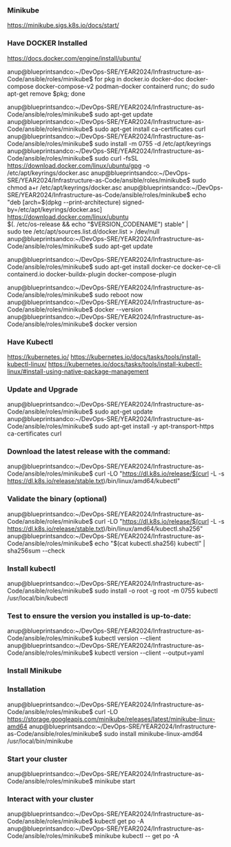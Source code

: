 ### Minikube
https://minikube.sigs.k8s.io/docs/start/




### Have DOCKER Installed
https://docs.docker.com/engine/install/ubuntu/

anup@blueprintsandco:~/DevOps-SRE/YEAR2024/Infrastructure-as-Code/ansible/roles/minikube$ for pkg in docker.io docker-doc docker-compose docker-compose-v2 podman-docker containerd runc; do sudo apt-get remove $pkg; done

anup@blueprintsandco:~/DevOps-SRE/YEAR2024/Infrastructure-as-Code/ansible/roles/minikube$ sudo apt-get update
anup@blueprintsandco:~/DevOps-SRE/YEAR2024/Infrastructure-as-Code/ansible/roles/minikube$ sudo apt-get install ca-certificates curl
anup@blueprintsandco:~/DevOps-SRE/YEAR2024/Infrastructure-as-Code/ansible/roles/minikube$ sudo install -m 0755 -d /etc/apt/keyrings
anup@blueprintsandco:~/DevOps-SRE/YEAR2024/Infrastructure-as-Code/ansible/roles/minikube$ sudo curl -fsSL https://download.docker.com/linux/ubuntu/gpg -o /etc/apt/keyrings/docker.asc
anup@blueprintsandco:~/DevOps-SRE/YEAR2024/Infrastructure-as-Code/ansible/roles/minikube$ sudo chmod a+r /etc/apt/keyrings/docker.asc
anup@blueprintsandco:~/DevOps-SRE/YEAR2024/Infrastructure-as-Code/ansible/roles/minikube$ echo \
  "deb [arch=$(dpkg --print-architecture) signed-by=/etc/apt/keyrings/docker.asc] https://download.docker.com/linux/ubuntu \
  $(. /etc/os-release && echo "$VERSION_CODENAME") stable" | \
  sudo tee /etc/apt/sources.list.d/docker.list > /dev/null
anup@blueprintsandco:~/DevOps-SRE/YEAR2024/Infrastructure-as-Code/ansible/roles/minikube$ sudo apt-get update

anup@blueprintsandco:~/DevOps-SRE/YEAR2024/Infrastructure-as-Code/ansible/roles/minikube$ sudo apt-get install docker-ce docker-ce-cli containerd.io docker-buildx-plugin docker-compose-plugin

anup@blueprintsandco:~/DevOps-SRE/YEAR2024/Infrastructure-as-Code/ansible/roles/minikube$ sudo reboot now
anup@blueprintsandco:~/DevOps-SRE/YEAR2024/Infrastructure-as-Code/ansible/roles/minikube$ docker --version
anup@blueprintsandco:~/DevOps-SRE/YEAR2024/Infrastructure-as-Code/ansible/roles/minikube$ docker version




### Have Kubectl
https://kubernetes.io/
https://kubernetes.io/docs/tasks/tools/install-kubectl-linux/
https://kubernetes.io/docs/tasks/tools/install-kubectl-linux/#install-using-native-package-management

### Update and Upgrade
anup@blueprintsandco:~/DevOps-SRE/YEAR2024/Infrastructure-as-Code/ansible/roles/minikube$ sudo apt-get update
anup@blueprintsandco:~/DevOps-SRE/YEAR2024/Infrastructure-as-Code/ansible/roles/minikube$ sudo apt-get install -y apt-transport-https ca-certificates curl

### Download the latest release with the command:
anup@blueprintsandco:~/DevOps-SRE/YEAR2024/Infrastructure-as-Code/ansible/roles/minikube$ curl -LO "https://dl.k8s.io/release/$(curl -L -s https://dl.k8s.io/release/stable.txt)/bin/linux/amd64/kubectl"

### Validate the binary (optional)
anup@blueprintsandco:~/DevOps-SRE/YEAR2024/Infrastructure-as-Code/ansible/roles/minikube$ curl -LO "https://dl.k8s.io/release/$(curl -L -s https://dl.k8s.io/release/stable.txt)/bin/linux/amd64/kubectl.sha256"
anup@blueprintsandco:~/DevOps-SRE/YEAR2024/Infrastructure-as-Code/ansible/roles/minikube$ echo "$(cat kubectl.sha256)  kubectl" | sha256sum --check

### Install kubectl
anup@blueprintsandco:~/DevOps-SRE/YEAR2024/Infrastructure-as-Code/ansible/roles/minikube$ sudo install -o root -g root -m 0755 kubectl /usr/local/bin/kubectl

### Test to ensure the version you installed is up-to-date:
anup@blueprintsandco:~/DevOps-SRE/YEAR2024/Infrastructure-as-Code/ansible/roles/minikube$ kubectl version --client
anup@blueprintsandco:~/DevOps-SRE/YEAR2024/Infrastructure-as-Code/ansible/roles/minikube$ kubectl version --client --output=yaml




### Install Minikube
### Installation
anup@blueprintsandco:~/DevOps-SRE/YEAR2024/Infrastructure-as-Code/ansible/roles/minikube$ curl -LO https://storage.googleapis.com/minikube/releases/latest/minikube-linux-amd64
anup@blueprintsandco:~/DevOps-SRE/YEAR2024/Infrastructure-as-Code/ansible/roles/minikube$ sudo install minikube-linux-amd64 /usr/local/bin/minikube

### Start your cluster
anup@blueprintsandco:~/DevOps-SRE/YEAR2024/Infrastructure-as-Code/ansible/roles/minikube$ minikube start

### Interact with your cluster
anup@blueprintsandco:~/DevOps-SRE/YEAR2024/Infrastructure-as-Code/ansible/roles/minikube$ kubectl get po -A
anup@blueprintsandco:~/DevOps-SRE/YEAR2024/Infrastructure-as-Code/ansible/roles/minikube$ minikube kubectl -- get po -A


